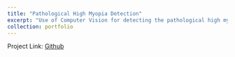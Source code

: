 ```yaml
---
title: "Pathological High Myopia Detection"
excerpt: "Use of Computer Vision for detecting the pathological high myopia<br/><img src='/images/500x300.png'>"
collection: portfolio
---
```

Project Link: [Github](https://github.com/Cx33032/pathological-myopia-detection)